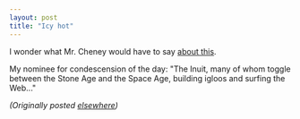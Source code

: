 ```yaml
---
layout: post
title: "Icy hot"
---
```




<p>I wonder what Mr. Cheney would have to say <a href="http://www.washingtonpost.com/wp-dyn/articles/A18506-2002May27.html">about this</a>.</p>

<p>My nominee for condescension of the day: "The Inuit, many of whom toggle between the Stone Age and the Space Age, building igloos and surfing the Web..."</p>


<p><em>(Originally posted <a href="http://use.perl.org/~lachoy/journal/5248">elsewhere</a>)</em></p>


